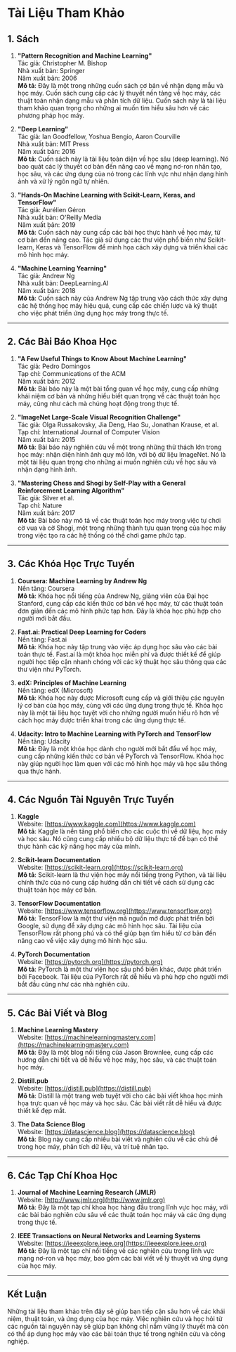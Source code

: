 # Tài Liệu Tham Khảo

## 1. Sách

1. **"Pattern Recognition and Machine Learning"**  
   Tác giả: Christopher M. Bishop  
   Nhà xuất bản: Springer  
   Năm xuất bản: 2006  
   **Mô tả**: Đây là một trong những cuốn sách cơ bản về nhận dạng mẫu và học máy. Cuốn sách cung cấp các lý thuyết nền tảng về học máy, các thuật toán nhận dạng mẫu và phân tích dữ liệu. Cuốn sách này là tài liệu tham khảo quan trọng cho những ai muốn tìm hiểu sâu hơn về các phương pháp học máy.

2. **"Deep Learning"**  
   Tác giả: Ian Goodfellow, Yoshua Bengio, Aaron Courville  
   Nhà xuất bản: MIT Press  
   Năm xuất bản: 2016  
   **Mô tả**: Cuốn sách này là tài liệu toàn diện về học sâu (deep learning). Nó bao quát các lý thuyết cơ bản đến nâng cao về mạng nơ-ron nhân tạo, học sâu, và các ứng dụng của nó trong các lĩnh vực như nhận dạng hình ảnh và xử lý ngôn ngữ tự nhiên.

3. **"Hands-On Machine Learning with Scikit-Learn, Keras, and TensorFlow"**  
   Tác giả: Aurélien Géron  
   Nhà xuất bản: O'Reilly Media  
   Năm xuất bản: 2019  
   **Mô tả**: Cuốn sách này cung cấp các bài học thực hành về học máy, từ cơ bản đến nâng cao. Tác giả sử dụng các thư viện phổ biến như Scikit-learn, Keras và TensorFlow để minh họa cách xây dựng và triển khai các mô hình học máy.

4. **"Machine Learning Yearning"**  
   Tác giả: Andrew Ng  
   Nhà xuất bản: DeepLearning.AI  
   Năm xuất bản: 2018  
   **Mô tả**: Cuốn sách này của Andrew Ng tập trung vào cách thức xây dựng các hệ thống học máy hiệu quả, cung cấp các chiến lược và kỹ thuật cho việc phát triển ứng dụng học máy trong thực tế.

---

## 2. Các Bài Báo Khoa Học

1. **"A Few Useful Things to Know About Machine Learning"**  
   Tác giả: Pedro Domingos  
   Tạp chí: Communications of the ACM  
   Năm xuất bản: 2012  
   **Mô tả**: Bài báo này là một bài tổng quan về học máy, cung cấp những khái niệm cơ bản và những hiểu biết quan trọng về các thuật toán học máy, cũng như cách mà chúng hoạt động trong thực tế.

2. **"ImageNet Large-Scale Visual Recognition Challenge"**  
   Tác giả: Olga Russakovsky, Jia Deng, Hao Su, Jonathan Krause, et al.  
   Tạp chí: International Journal of Computer Vision  
   Năm xuất bản: 2015  
   **Mô tả**: Bài báo này nghiên cứu về một trong những thử thách lớn trong học máy: nhận diện hình ảnh quy mô lớn, với bộ dữ liệu ImageNet. Nó là một tài liệu quan trọng cho những ai muốn nghiên cứu về học sâu và nhận dạng hình ảnh.

3. **"Mastering Chess and Shogi by Self-Play with a General Reinforcement Learning Algorithm"**  
   Tác giả: Silver et al.  
   Tạp chí: Nature  
   Năm xuất bản: 2017  
   **Mô tả**: Bài báo này mô tả về các thuật toán học máy trong việc tự chơi cờ vua và cờ Shogi, một trong những thành tựu quan trọng của học máy trong việc tạo ra các hệ thống có thể chơi game phức tạp.

---

## 3. Các Khóa Học Trực Tuyến

1. **Coursera: Machine Learning by Andrew Ng**  
   Nền tảng: Coursera  
   **Mô tả**: Khóa học nổi tiếng của Andrew Ng, giảng viên của Đại học Stanford, cung cấp các kiến thức cơ bản về học máy, từ các thuật toán đơn giản đến các mô hình phức tạp hơn. Đây là khóa học phù hợp cho người mới bắt đầu.

2. **Fast.ai: Practical Deep Learning for Coders**  
   Nền tảng: Fast.ai  
   **Mô tả**: Khóa học này tập trung vào việc áp dụng học sâu vào các bài toán thực tế. Fast.ai là một khóa học miễn phí và được thiết kế để giúp người học tiếp cận nhanh chóng với các kỹ thuật học sâu thông qua các thư viện như PyTorch.

3. **edX: Principles of Machine Learning**  
   Nền tảng: edX (Microsoft)  
   **Mô tả**: Khóa học này được Microsoft cung cấp và giới thiệu các nguyên lý cơ bản của học máy, cùng với các ứng dụng trong thực tế. Khóa học này là một tài liệu học tuyệt vời cho những người muốn hiểu rõ hơn về cách học máy được triển khai trong các ứng dụng thực tế.

4. **Udacity: Intro to Machine Learning with PyTorch and TensorFlow**  
   Nền tảng: Udacity  
   **Mô tả**: Đây là một khóa học dành cho người mới bắt đầu về học máy, cung cấp những kiến thức cơ bản về PyTorch và TensorFlow. Khóa học này giúp người học làm quen với các mô hình học máy và học sâu thông qua thực hành.

---

## 4. Các Nguồn Tài Nguyên Trực Tuyến

1. **Kaggle**  
   Website: [https://www.kaggle.com](https://www.kaggle.com)  
   **Mô tả**: Kaggle là nền tảng phổ biến cho các cuộc thi về dữ liệu, học máy và học sâu. Nó cũng cung cấp nhiều bộ dữ liệu thực tế để bạn có thể thực hành các kỹ năng học máy của mình.

2. **Scikit-learn Documentation**  
   Website: [https://scikit-learn.org](https://scikit-learn.org)  
   **Mô tả**: Scikit-learn là thư viện học máy nổi tiếng trong Python, và tài liệu chính thức của nó cung cấp hướng dẫn chi tiết về cách sử dụng các thuật toán học máy cơ bản.

3. **TensorFlow Documentation**  
   Website: [https://www.tensorflow.org](https://www.tensorflow.org)  
   **Mô tả**: TensorFlow là một thư viện mã nguồn mở được phát triển bởi Google, sử dụng để xây dựng các mô hình học sâu. Tài liệu của TensorFlow rất phong phú và có thể giúp bạn tìm hiểu từ cơ bản đến nâng cao về việc xây dựng mô hình học sâu.

4. **PyTorch Documentation**  
   Website: [https://pytorch.org](https://pytorch.org)  
   **Mô tả**: PyTorch là một thư viện học sâu phổ biến khác, được phát triển bởi Facebook. Tài liệu của PyTorch rất dễ hiểu và phù hợp cho người mới bắt đầu cũng như các nhà nghiên cứu.

---

## 5. Các Bài Viết và Blog

1. **Machine Learning Mastery**  
   Website: [https://machinelearningmastery.com](https://machinelearningmastery.com)  
   **Mô tả**: Đây là một blog nổi tiếng của Jason Brownlee, cung cấp các hướng dẫn chi tiết và dễ hiểu về học máy, học sâu, và các thuật toán học máy.

2. **Distill.pub**  
   Website: [https://distill.pub](https://distill.pub)  
   **Mô tả**: Distill là một trang web tuyệt vời cho các bài viết khoa học minh họa trực quan về học máy và học sâu. Các bài viết rất dễ hiểu và được thiết kế đẹp mắt.

3. **The Data Science Blog**  
   Website: [https://datascience.blog](https://datascience.blog)  
   **Mô tả**: Blog này cung cấp nhiều bài viết và nghiên cứu về các chủ đề trong học máy, phân tích dữ liệu, và trí tuệ nhân tạo.

---

## 6. Các Tạp Chí Khoa Học

1. **Journal of Machine Learning Research (JMLR)**  
   Website: [http://www.jmlr.org](http://www.jmlr.org)  
   **Mô tả**: Đây là một tạp chí khoa học hàng đầu trong lĩnh vực học máy, với các bài báo nghiên cứu sâu về các thuật toán học máy và các ứng dụng trong thực tế.

2. **IEEE Transactions on Neural Networks and Learning Systems**  
   Website: [https://ieeexplore.ieee.org](https://ieeexplore.ieee.org)  
   **Mô tả**: Đây là một tạp chí nổi tiếng về các nghiên cứu trong lĩnh vực mạng nơ-ron và học máy, bao gồm các bài viết về lý thuyết và ứng dụng của học máy.

---

## Kết Luận

Những tài liệu tham khảo trên đây sẽ giúp bạn tiếp cận sâu hơn về các khái niệm, thuật toán, và ứng dụng của học máy. Việc nghiên cứu và học hỏi từ các nguồn tài nguyên này sẽ giúp bạn không chỉ nắm vững lý thuyết mà còn có thể áp dụng học máy vào các bài toán thực tế trong nghiên cứu và công nghiệp.